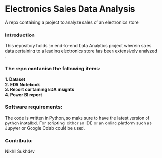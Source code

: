 # Electronics Sales Data Analysis
A repo containing a project to analyze sales of an electronics store

### Introduction
This repository holds an end-to-end Data Analytics project wherein sales data pertaining to a leading electronics store has been extensively analyzed . 
### The repo contanisn the following items: 
**1. Dataset**
<br>
**2. EDA Notebook**
<br>
**3. Report containing EDA insights**
<br>
**4. Power BI report**
<br>

### Software requirements:

The code is written in Python, so make sure to have the latest version of python installed. For scripting, either an IDE or an online platform such as Jupyter or Google Colab could be used.

### Contributor

Nikhil Sukhdev


